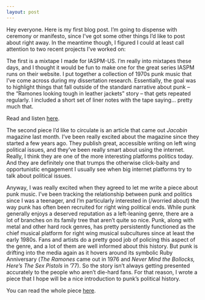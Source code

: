 ```yaml
---
layout: post
---
```



Hey everyone. Here is my first blog post. I’m going to dispense with ceremony or manifesto, since I’ve got some other things I’d like to post about right away. In the meantime though, I figured I could at least call attention to two recent projects I’ve worked on:

The first is a mixtape I made for IASPM-US. I’m really into mixtapes these days, and I thought it would be fun to make one for the great series IASPM runs on their website. I put together a collection of 1970s punk music that I’ve come across during my dissertation research. Essentially, the goal was to highlight things that fall outside of the standard narrative about punk – the “Ramones looking tough in leather jackets” story – that gets repeated regularly. I included a short set of liner notes with the tape saying… pretty much that.

Read and listen <a href="http://iaspm-us.net/mixtape-series-2016-punk-rock-new-york-by-jarek-paul-ervin/" target="blank"> here</a>.

The second piece I’d like to circulate is an article that came out *Jacobin* magazine last month. I’ve been really excited about the magazine since they started a few years ago. They publish great, accessible writing on left wing political issues, and they’ve been really smart about using the internet. Really, I think they are one of the more interesting platforms politics today. And they are definitely one that trumps the otherwise click-baity and opportunistic engagement I usually see when big internet platforms try to talk about political issues.

Anyway, I was really excited when they agreed to let me write a piece about punk music. I’ve been tracking the relationship between punk and politics since I was a teenager, and I’m particularly interested in (/worried about) the way punk has often been recruited for right wing political ends. While punk generally enjoys a deserved reputation as a left-leaning genre, there are a lot of branches on its family tree that aren’t quite so nice. Punk, along with metal and other hard rock genres, has pretty persistently functioned as the chief musical platform for right wing musical subcultures since at least the early 1980s. Fans and artists do a pretty good job of policing this aspect of the genre, and a lot of them are well informed about this history. But punk is drifting into the media again as it hovers around its symbolic Ruby Anniversary (*The Ramones* came out in 1976 and *Never Mind the Bollocks, Here’s The Sex Pistols* in ’77). So the story isn’t always getting presented accurately to the people who aren’t die-hard fans. For that reason, I wrote a piece that I hope will be a nice introduction to punk’s political history.

You can read the whole piece <a href="https://www.jacobinmag.com/2016/06/punk-green-room-saulnier-skinheads-rar-rac-oi-national-front/" target="blank"> here</a>.
